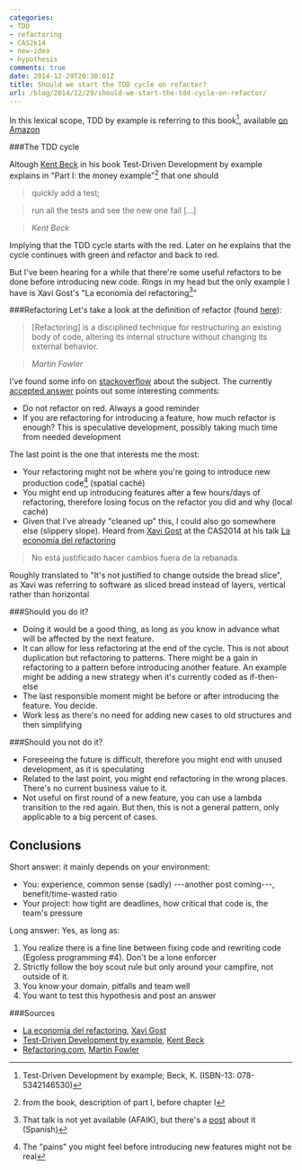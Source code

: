 ```yaml
---
categories:
- TDD
- refactoring
- CAS2k14
- new-idea
- hypothesis
comments: true
date: 2014-12-29T20:30:01Z
title: Should we start the TDD cycle on refactor?
url: /blog/2014/12/29/should-we-start-the-tdd-cycle-on-refactor/
---
```


In this lexical scope, TDD by example is referring to this book[^tddbyexample], available [on Amazon][amazontddbyexample]

###The TDD cycle

Altough [Kent Beck][kentbeck] in his book Test-Driven Development by example explains in "Part I: the money example"[^tddbyexampleparti] that one should 

> quickly add a test;

> run all the tests and see the new one fail [...]

> <cite>Kent Beck </cite>

Implying that the TDD cycle starts with the red. Later on he explains that the cycle continues with green and refactor and back to red.

But I've been hearing for a while that there're some useful refactors to be done before introducing new code. Rings in my head but the only example I have is Xavi Gost's "La economía del refactoring[^refactoringeconomy]"


###Refactoring 
Let's take a look at the definition of refactor (found [here](http://www.refactoring.com/)):

> [Refactoring] is a disciplined technique for restructuring an existing body of code, altering its internal structure without changing its external behavior.

>  <cite>Martin Fowler</cite>

I've found some info on [stackoverflow](http://stackoverflow.com/questions/1355101/test-code-refactor-when-should-we-start-a-refactoring) about the subject. The currently [accepted answer](http://stackoverflow.com/a/1355782) points out some interesting comments:

 - Do not refactor on red. Always a good reminder
 - If you are refactoring for introducing a feature, how much refactor is enough? This is speculative development, possibly taking much time from needed development

The last point is the one that interests me the most:

 - Your refactoring might not be where you're going to introduce new production code[^fakepains] (spatial caché)
 - You might end up introducing features after a few hours/days of refactoring, therefore losing focus on the refactor you did and why (local caché)
 - Given that I've already "cleaned up" this, I could also go somewhere else (slippery slope). Heard from [Xavi Gost][xavigost] at the CAS2014 at his talk [La economía del refactoring][laeconomiadelrefactoring]

> No está justificado hacer cambios fuera de la rebanada.

Roughly translated to "It's not justified to change outside the bread slice", as Xavi was referring to software as sliced bread instead of layers, vertical rather than horizontal

###Should you do it?

 - Doing it would be a good thing, as long as you know in advance what will be affected by the next feature.
 - It can allow for less refactoring at the end of the cycle. This is not about duplication but refactoring to patterns. There might be a gain in refactoring to a pattern before introducing another feature. An example might be adding a new strategy when it's currently coded as if-then-else
- The last responsible moment might be before or after introducing the feature. You decide.
- Work less as there's no need for adding new cases to old structures and then simplifying

###Should you not do it?

- Foreseeing the future is difficult, therefore you might end with unused development, as it is speculating
- Related to the last point, you might end refactoring in the wrong places. There's no current business value to it.
- Not useful on first round of a new feature, you can use a lambda transition to the red again. But then, this is not a general pattern, only applicable to a big percent of cases.


## Conclusions

Short answer: it mainly depends on your environment:

 - You: experience, common sense (sadly) ---another post coming---, benefit/time-wasted ratio
 - Your project: how tight are deadlines, how critical that code is, the team's pressure

Long answer: Yes, as long as:
 1. You realize there is a fine line between fixing code and rewriting code (Egoless programming #4). Don't be a lone enforcer
 2. Strictly follow the boy scout rule but only around your campfire, not outside of it.
 1. You know your domain, pitfalls and team well
 1. You want to test this hypothesis and post an answer

###Sources

 - [La economía del refactoring][laeconomiadelrefactoring], [Xavi Gost][xavigost]
 - [Test-Driven Development by example][amazontddbyexample], [Kent Beck][kentbeck]
 - [Refactoring.com](http://refactoring.com), [Martin Fowler][martinfowler]


[kentbeck]: https://twitter.com/KentBeck
[xavigost]: https://twitter.com/xav1uzz
[martinfowler]: https://twitter.com/martinfowler

[^refactoringeconomy]: That talk is not yet available (AFAIK), but there's a [post](http://ocana.github.io/articles/Conferencia-Agile-Spain-2014-primer-dia/) about it (Spanish)

[laeconomiadelrefactoring]: http://cas2014.agile-spain.org/sessions/sesion-1h-la-economia-del-refactoring-una-vision-desde-la-gestion-economica-del-proyecto-xavier-gost/

[^tddbyexample]: Test-Driven Development by example; Beck, K. (ISBN-13: 078-5342146530)

[amazontddbyexample]: http://www.amazon.com/Test-Driven-Development-By-Example/dp/0321146530

[^tddbyexampleparti]: from the book, description of part I, before chapter I

[^fakepains]: The "pains" you might feel before introducing new features might not be real